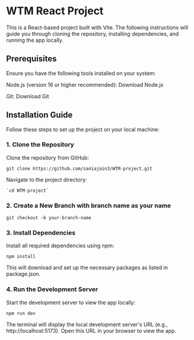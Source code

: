 # WTM React Project

This is a React-based project built with Vite. The following instructions will guide you through cloning the repository, installing dependencies, and running the app locally.

## Prerequisites

Ensure you have the following tools installed on your system:

Node.js (version 16 or higher recommended): Download Node.js

Git: Download Git

## Installation Guide

Follow these steps to set up the project on your local machine:

### 1. Clone the Repository

Clone the repository from GitHub:

   `git clone https://github.com/saniajain3/WTM-project.git`

Navigate to the project directory:

    `cd WTM-project`

### 2. Create a New Branch with branch name as your name 

`git checkout -b your-branch-name`

### 3. Install Dependencies

Install all required dependencies using npm:

  `npm install`

This will download and set up the necessary packages as listed in package.json.

### 4. Run the Development Server

Start the development server to view the app locally:

`npm run dev`

The terminal will display the local development server's URL (e.g., http://localhost:5173). Open this URL in your browser to view the app.


